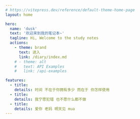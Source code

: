 ```yaml
---
# https://vitepress.dev/reference/default-theme-home-page
layout: home

hero:
  name: 'dusk'
  text: '欢迎来到我的笔记本~'
  tagline: Hi, Welcome to the study notes
  actions:
    - theme: brand
      text: 进入
      link: /diary/index.md
    # - theme: alt
    #   text: API Examples
    #   link: /api-examples

features:
  - title:
    details: 时间 不在于你拥有多少 而在于 你怎样使用
  - title:
    details: 我宁愿犯错 也不愿什么都不做
  - title:
    details: 爱你 老妈 明天见 mua
---
```


